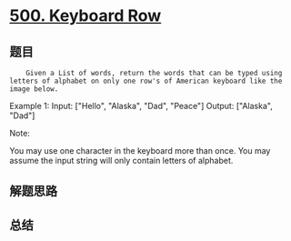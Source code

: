 # [500. Keyboard Row](https://leetcode.com/problems/keyboard-row/)

## 题目

        Given a List of words, return the words that can be typed using letters of alphabet on only one row's of American keyboard like the image below. 







Example 1:
Input: ["Hello", "Alaska", "Dad", "Peace"]
Output: ["Alaska", "Dad"]



Note:

You may use one character in the keyboard more than once.
You may assume the input string will only contain letters of alphabet.


      

## 解题思路


## 总结


